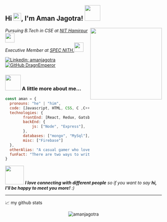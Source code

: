 <h2> Hi <img src="https://media.giphy.com/media/hvRJCLFzcasrR4ia7z/giphy.gif" width="25px">, I'm Aman Jagotra! <img src="https://media.giphy.com/media/mGcNjsfWAjY5AEZNw6/giphy.gif" width="50"></h2>
<img align='right' src="https://tenor.com/view/coding-gif-24297652" width="230">
<p><em>Pursuing B.Tech in CSE at <a href="http://nith.ac.in">NIT Hamirpur</a><img src="https://media3.giphy.com/media/LNk9FZTBjbCSlaxsQ0/giphy.gif" width="30"></br>Executive Member at <a href="https://www.specnith.com">SPEC NITH.</a><img src="https://media.giphy.com/media/WUlplcMpOCEmTGBtBW/giphy.gif" width="30"> 
</em></p>

[![Linkedin: amanjagotra](https://img.shields.io/badge/-amanjagotra-blue?style=flat-square&logo=Linkedin&logoColor=white&link=https://www.linkedin.com/in/aman-jagotra-26bb38207/?originalSubdomain=in)](https://www.linkedin.com/in/aman-jagotra-26bb38207/?originalSubdomain=in)
[![GitHub DragnEmperor](https://img.shields.io/github/followers/thaiane?label=follow&style=social)](https://github.com/DragnEmperor)

### <img src="https://media.giphy.com/media/VgCDAzcKvsR6OM0uWg/giphy.gif" width="50"> A little more about me...

```javascript
const aman = {
  pronouns: "he" | "him",
  code: [Javascript, HTML, CSS, C ,C++ ],
  technologies: {
        frontEnd: [React, Redux, Gatsby, TailwindCSS],
        backEnd: {
            js: ["Node", "Express"],
        },
        databases: ["mongo", "MySql"],
        misc: ["Firebase"]
  },
  otherAlias: "A casual gamer who loves to play multiplayer FPS Games like Valorant and PUBG PC",
  funFact: "There are two ways to write error-free programs; only the third one works"
}
```

<img src="https://media.giphy.com/media/LnQjpWaON8nhr21vNW/giphy.gif" width="60"> <em><b>I love connecting with different people</b> so if you want to say <b>hi, I'll be happy to meet you more!</b> :)</em>

---

📈 my github stats
  
<p align="center"> <img src="https://github-readme-stats.vercel.app/api?username=dragnemperor&show_icons=true&theme=gotham" alt="amanjagotra" />

